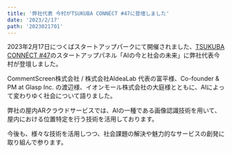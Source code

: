 ```yaml
---
title: '弊社代表 今村がTSUKUBA CONNÉCT #47に登壇しました'
date: '2023/2/17'
path: '2023021701'
---
```


2023年2月17日につくばスタートアップパークにて開催されました、[TSUKUBA CONNÉCT #47](https://venturecafetokyo.org/event/tsukuba-connect-47/)のスタートアップパネル「AIの今と社会の未来」に弊社代表今村が登壇しました。

CommentScreen株式会社 / 株式会社AIdeaLab 代表の富平様、Co-founder & PM at Glasp Inc. の渡辺様、イオンモール株式会社の大庭様とともに、AIによって変わりゆく社会について語りました。

弊社の屋内ARクラウドサービスでは、AIの一種である画像認識技術を用いて、屋内における位置特定を行う技術を活用しております。

今後も、様々な技術を活用しつつ、社会課題の解決や魅力的なサービスの創発に取り組んで参ります。
